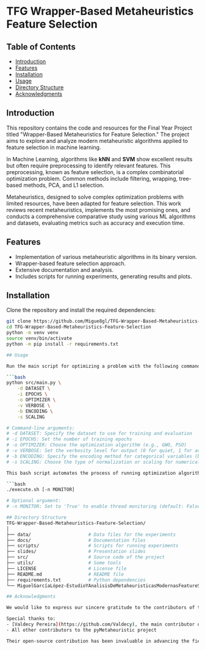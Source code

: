 # TFG Wrapper-Based Metaheuristics Feature Selection

## Table of Contents

- [Introduction](#introduction)
- [Features](#features)
- [Installation](#installation)
- [Usage](#usage)
- [Directory Structure](#directory-structure)
- [Acknowledgments](#acknowledgments)

## Introduction

This repository contains the code and resources for the Final Year Project titled "Wrapper-Based Metaheuristics for Feature Selection." The project aims to explore and analyze modern metaheuristic algorithms applied to feature selection in machine learning.

In Machine Learning, algorithms like **kNN** and **SVM** show excellent results but often require preprocessing to identify relevant features. This preprocessing, known as feature selection, is a complex combinatorial optimization problem. Common methods include filtering, wrapping, tree-based methods, PCA, and L1 selection.

Metaheuristics, designed to solve complex optimization problems with limited resources, have been adapted for feature selection. This work reviews recent metaheuristics, implements the most promising ones, and conducts a comprehensive comparative study using various ML algorithms and datasets, evaluating metrics such as accuracy and execution time.


## Features

- Implementation of various metaheuristic algorithms in its binary version.
- Wrapper-based feature selection approach.
- Extensive documentation and analysis.
- Includes scripts for running experiments, generating results and plots.

## Installation

Clone the repository and install the required dependencies:

```bash
git clone https://github.com/Migue8gl/TFG-Wrapper-Based-Metaheuristics-Feature-Selection.git
cd TFG-Wrapper-Based-Metaheuristics-Feature-Selection
python -m venv venv
source venv/bin/activate
python -m pip install -r requirements.txt

## Usage

Run the main script for optimizing a problem with the following command:

```bash
python src/main.py \
    -d DATASET \
    -i EPOCHS \
    -o OPTIMIZER \
    -v VERBOSE \
    -b ENCODING \
    -s SCALING

# Command-line arguments:
# -d DATASET: Specify the dataset to use for training and evaluation
# -i EPOCHS: Set the number of training epochs
# -o OPTIMIZER: Choose the optimization algorithm (e.g., GWO, PSO)
# -v VERBOSE: Set the verbosity level for output (0 for quiet, 1 for activated)
# -b ENCODING: Specify the encoding method for categorical variables (binary with s-shaped <s>, binary with v-shaped <v>, real encoding <r>)
# -s SCALING: Choose the type of normalization or scaling for numerical features

This bash script automates the process of running optimization algorithms on various datasets. It can be executed as follows:

```bash
./execute.sh [-n MONITOR]

# Optional argument:
# -n MONITOR: Set to 'True' to enable thread monitoring (default: False)

## Directory Structure
TFG-Wrapper-Based-Metaheuristics-Feature-Selection/
│
├── data/                     # Data files for the experiments
├── docs/                     # Documentation files
├── scripts/                  # Scripts for running experiments
├── slides/                   # Presentation slides
├── src/                      # Source code of the project
├── utils/                    # Some tools
├── LICENSE                   # License file
├── README.md                 # README file
├── requirements.txt          # Python dependencies
└── MiguelGarcíaLópez-EstudioYAnalisisDeMetaheuristicasModernasFeatureSelection.pdf  # Project report

## Acknowledgments

We would like to express our sincere gratitude to the contributors of the [pyMetaheuristic](https://github.com/Valdecy/pyMetaheuristic) repository. Their work provided the original code for the optimization algorithms used in this project. Their efforts in developing and sharing these metaheuristic algorithms have been instrumental in the development of our project.

Special thanks to:
- [Valdecy Pereira](https://github.com/Valdecy), the main contributor of pyMetaheuristic
- All other contributors to the pyMetaheuristic project

Their open-source contribution has been invaluable in advancing the field of optimization and enabling further research and development in this area.

